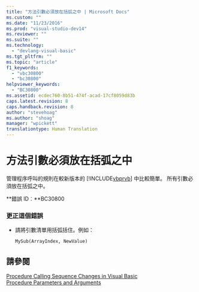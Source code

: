 ```yaml
---
title: "方法引數必須放在括弧之中 | Microsoft Docs"
ms.custom: ""
ms.date: "11/23/2016"
ms.prod: "visual-studio-dev14"
ms.reviewer: ""
ms.suite: ""
ms.technology: 
  - "devlang-visual-basic"
ms.tgt_pltfrm: ""
ms.topic: "article"
f1_keywords: 
  - "vbc30800"
  - "bc30800"
helpviewer_keywords: 
  - "BC30800"
ms.assetid: ecdec760-8b51-474f-acad-17cf8059d83b
caps.latest.revision: 8
caps.handback.revision: 8
author: "stevehoag"
ms.author: "shoag"
manager: "wpickett"
translationtype: Human Translation
---
```

# 方法引數必須放在括弧之中
管理程序呼叫的規則在較新版本的 [!INCLUDE[vbprvb](../../csharp/programming-guide/concepts/linq/includes/vbprvb_md.md)] 中比較簡單。 所有引數必須放在括弧之中。  
  
 **錯誤 ID︰**BC30800  
  
### 更正這個錯誤  
  
-   請將引數清單用括弧括住。例如：  
  
    ```  
    MySub(ArrayIndex, NewValue)  
    ```  
  
## 請參閱  
 [Procedure Calling Sequence Changes in Visual Basic](http://msdn.microsoft.com/zh-tw/4ef1eea6-36cb-4b97-a31b-9ba65e46a9fd)   
 [Procedure Parameters and Arguments](../../visual-basic/programming-guide/language-features/procedures/procedure-parameters-and-arguments.md)